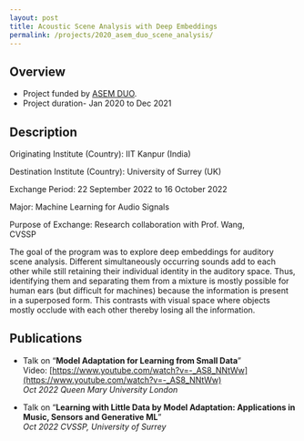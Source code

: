 ```yaml
---
layout: post
title: Acoustic Scene Analysis with Deep Embeddings
permalink: /projects/2020_asem_duo_scene_analysis/
---
```


## Overview

  - Project funded by [ASEM DUO]().
  - Project duration- Jan 2020 to Dec 2021

## Description
<!---
<img class="img-cover mb-3" src="/assets/images/projects/2021_sensors_graph_abs.png" width="800" height="340">
<br />
--->
Originating Institute (Country): IIT Kanpur (India)                

Destination Institute (Country): University of Surrey (UK) 

Exchange Period: 22 September 2022 to 16 October 2022                    

Major: Machine Learning for Audio Signals             

Purpose of Exchange: Research collaboration with Prof. Wang, CVSSP            

The goal of the program was to explore deep embeddings for auditory scene analysis. Different simultaneously occurring sounds add to each other while still retaining their individual identity in the auditory space. Thus, identifying them and separating them from a mixture is mostly possible for human ears (but difficult for machines) because the information is present in a superposed form. This contrasts with visual space where objects mostly occlude with each other thereby losing all the information. 

## Publications
- Talk on “**Model Adaptation for Learning from Small Data**”<br>
  Video: [https://www.youtube.com/watch?v=-_AS8_NNtWw](https://www.youtube.com/watch?v=-_AS8_NNtWw)<br>
  *Oct 2022  Queen Mary University London*

- Talk on “**Learning with Little Data by Model Adaptation: Applications in Music, Sensors and Generative ML**”<br>
*Oct 2022  CVSSP, University of Surrey*